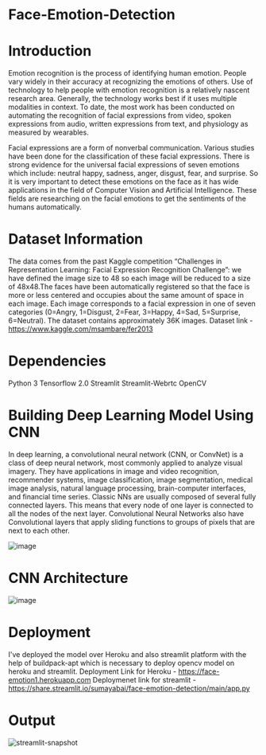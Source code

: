 # Face-Emotion-Detection

# Introduction
Emotion recognition is the process of identifying human emotion. People vary widely in their accuracy at recognizing the emotions of others. Use of technology to help people with emotion recognition is a relatively nascent research area. Generally, the technology works best if it uses multiple modalities in context. To date, the most work has been conducted on automating the recognition of facial expressions from video, spoken expressions from audio, written expressions from text, and physiology as measured by wearables.

Facial expressions are a form of nonverbal communication. Various studies have been done for the classification of these facial expressions. There is strong evidence for the universal facial expressions of seven emotions which include: neutral happy, sadness, anger, disgust, fear, and surprise. So it is very important to detect these emotions on the face as it has wide applications in the field of Computer Vision and Artificial Intelligence. These fields are researching on the facial emotions to get the sentiments of the humans automatically.

# Dataset Information
The data comes from the past Kaggle competition “Challenges in Representation Learning: Facial Expression Recognition Challenge”: we have defined the image size to 48 so each image will be reduced to a size of 48x48.The faces have been automatically registered so that the face is more or less centered and occupies about the same amount of space in each image. Each image corresponds to a facial expression in one of seven categories (0=Angry, 1=Disgust, 2=Fear, 3=Happy, 4=Sad, 5=Surprise, 6=Neutral). The dataset contains approximately 36K images. Dataset link - https://www.kaggle.com/msambare/fer2013

# Dependencies
Python 3
Tensorflow 2.0
Streamlit
Streamlit-Webrtc
OpenCV

# Building Deep Learning Model Using CNN
In deep learning, a convolutional neural network (CNN, or ConvNet) is a class of deep neural network, most commonly applied to analyze visual imagery. They have applications in image and video recognition, recommender systems, image classification, image segmentation, medical image analysis, natural language processing, brain-computer interfaces, and financial time series.
Classic NNs are usually composed of several fully connected layers. This means that every node of one layer is connected to all the nodes of the next layer. Convolutional Neural Networks also have Convolutional layers that apply sliding functions to groups of pixels that are next to each other.

![image](https://user-images.githubusercontent.com/64547004/142170180-ef831f75-412a-45a6-b425-15f7cf0e7dc5.png)

# CNN Architecture
![image](https://user-images.githubusercontent.com/64547004/142170339-df181400-fbf4-4e0a-9a47-6e5478521a49.png)

# Deployment
I've deployed the model over Heroku and also streamlit platform with the help of buildpack-apt which is necessary to deploy opencv model on heroku and streamlit.
Deployment Link for Heroku - https://face-emotion1.herokuapp.com
Deploymenet link for streamlit - https://share.streamlit.io/sumayabai/face-emotion-detection/main/app.py

# Output
![streamlit-snapshot](https://user-images.githubusercontent.com/64547004/142171177-25ea6aa8-5121-4c57-a8c9-225dcdc6fec5.png)
